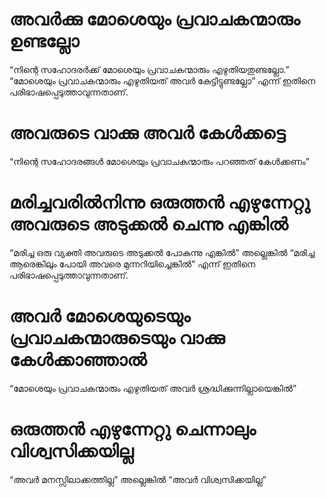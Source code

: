 # അവർക്കു മോശെയും പ്രവാചകന്മാരും ഉണ്ടല്ലോ
“നിന്റെ സഹോദരർക്ക് മോശെയും പ്രവാചകന്മാരും എഴുതിയതുണ്ടല്ലോ.” “മോശെയും പ്രവാചകന്മാരും എഴുതിയത് അവർ കേട്ടിട്ടുണ്ടല്ലോ” എന്ന് ഇതിനെ പരിഭാഷപ്പെടുത്താവുന്നതാണ്.
# അവരുടെ വാക്കു അവർ കേൾക്കട്ടെ
“നിന്റെ സഹോദരങ്ങൾ മോശെയും പ്രവാചകന്മാരും പറഞ്ഞത് കേൾക്കണം”
# മരിച്ചവരിൽനിന്നു ഒരുത്തൻ എഴുന്നേറ്റു അവരുടെ അടുക്കൽ ചെന്നു എങ്കിൽ
“മരിച്ച ഒരു വ്യക്തി അവരുടെ അടുക്കൽ പോകുന്നു എങ്കിൽ” അല്ലെങ്കിൽ “മരിച്ച ആരെങ്കിലും പോയി അവരെ മുന്നറിയിച്ചെങ്കിൽ” എന്ന് ഇതിനെ പരിഭാഷപ്പെടുത്താവുന്നതാണ്.
# അവർ മോശെയുടെയും പ്രവാചകന്മാരുടെയും വാക്കു കേൾക്കാഞ്ഞാൽ
“മോശെയും പ്രവാചകന്മാരും എഴുതിയത് അവർ ശ്രദ്ധിക്കുന്നില്ലായെങ്കിൽ” 
# ഒരുത്തൻ എഴുന്നേറ്റു ചെന്നാലും വിശ്വസിക്കയില്ല
“അവർ മനസ്സിലാക്കത്തില്ല” അല്ലെങ്കിൽ “അവർ വിശ്വസിക്കയില്ല”
